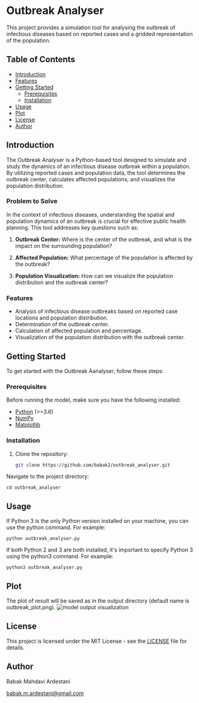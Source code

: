 # Outbreak Analyser

This project provides a simulation tool for analysing the outbreak of infectious diseases based on reported cases and a gridded representation of the population.

## Table of Contents

- [Introduction](#introduction)
- [Features](#features)
- [Getting Started](#getting-started)
  - [Prerequisites](#prerequisites)
  - [Installation](#installation)
- [Usage](#usage)
- [Plot](#plot)
- [License](#license)
- [Author](#Author)

## Introduction

The Outbreak Analyser is a Python-based tool designed to simulate and study the dynamics of an infectious disease outbreak within a population. By utilizing reported cases and population data, the tool determines the outbreak center, calculates affected populations, and visualizes the population distribution.

### Problem to Solve

In the context of infectious diseases, understanding the spatial and population dynamics of an outbreak is crucial for effective public health planning. This tool addresses key questions such as:

1. **Outbreak Center:** Where is the center of the outbreak, and what is the impact on the surrounding population?

2. **Affected Population:** What percentage of the population is affected by the outbreak?

3. **Population Visualization:** How can we visualize the population distribution and the outbreak center?

### Features

- Analysis of infectious disease outbreaks based on reported case locations and population distribution.
- Determination of the outbreak center.
- Calculation of affected population and percentage.
- Visualization of the population distribution with the outbreak center.


## Getting Started

To get started with the Outbreak Aanalyser, follow these steps:

### Prerequisites

Before running the model, make sure you have the following installed:

- [Python](https://www.python.org/) (>=3.6)
- [NumPy](https://numpy.org/)
- [Matplotlib](https://matplotlib.org/)

### Installation

1. Clone the repository:

   ```bash
   git clone https://github.com/babak2/outbreak_analyser.git

Navigate to the project directory:

`cd outbreak_analyser`

## Usage

If Python 3 is the only Python version installed on your machine, you can use the python command. For example:

```python outbreak_analyser.py ```

If both Python 2 and 3 are both installed, it's important to specify Python 3 using the python3 command. For example:


```python3 outbreak_analyser.py ```


## Plot

The plot of result will be saved as in the output directory (default name is outbreak_plot.png). 
![model output visualization](./images/outbreak_plot.png)


## License

This project is licensed under the MIT License - see the [LICENSE](LICENSE) file for details.


## Author 

Babak Mahdavi Ardestani

babak.m.ardestani@gmail.com